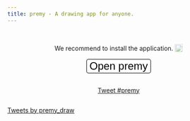 ```yaml
---
title: premy - A drawing app for anyone.
---
```


<script type="module">
  import "https://cdn.jsdelivr.net/npm/premy@8.16.5";
</script>

<style>
  .intro {
    transform: unset;
  }

  .navbar-fixed-bottom, .navbar-fixed-top {
    position: absolute;
  }

  #action-container {
    display: flex;
    align-items: center;
    flex-direction: column;
    gap: 16px;
  }

  #open-premy-button {
    -webkit-appearance: none;
    -moz-appearance: none;
    appearance: none;
    background-color: #ffffff;
    border: 1px solid #000000;
    border-radius: 4px;
    font-size: x-large;
  }
</style>

&nbsp;

<div id="action-container">
  <span>We recommend to install the application.
    <a
      href="https://helpfeel.com/hata6502/premy%20%E3%82%92%E3%82%A4%E3%83%B3%E3%82%B9%E3%83%88%E3%83%BC%E3%83%AB%E3%81%99%E3%82%8B-61818b0489e586002278f64c"
      rel="noopener"
      target="_blank"
      style="text-decoration: none; "
    >
      <img
        src="https://i.gyazo.com/8737dd05a68d04d808dfdb81c6783be1.png"
        style="opacity: 0.5; vertical-align: text-bottom; width: 18px; "
      />
    </a>
  </span>
  <button id="open-premy-button">Open premy</button>

<a
  href="https://twitter.com/intent/tweet?button_hashtag=premy&ref_src=twsrc%5Etfw"
  class="twitter-hashtag-button"
  data-show-count="false">
Tweet #premy
</a>

</div>

<a
  class="twitter-timeline"
  data-theme="light"
  href="https://twitter.com/premy_draw?ref_src=twsrc%5Etfw">
Tweets by premy_draw
</a>

<premy-dialog id="dialog"></premy-dialog>

<script async src="https://platform.twitter.com/widgets.js" charset="utf-8"></script>

<script type="module">
  if ("serviceWorker" in navigator) {
    await navigator.serviceWorker.register("./serviceWorker.js");
  }
</script>

<script type="module">
  const dialog = document.querySelector("#dialog");
  const openPremyButton = document.querySelector("#open-premy-button");

  dialog.addEventListener("premyClose",
    (event) => dialog.removeAttribute("open")
  );

  dialog.addEventListener("premyHistoryChange", (event) =>
    localStorage.setItem(
      "premy-image",
      event.detail.history[event.detail.historyIndex]
    )
  );

  openPremyButton.addEventListener("click",
    (event) => {
      const image = localStorage.getItem("premy-image");

      if (image) {
        dialog.setAttribute("src", image);
      } else {
        dialog.removeAttribute("src");
      }

      dialog.setAttribute("open", "");
    }
  );
</script>

